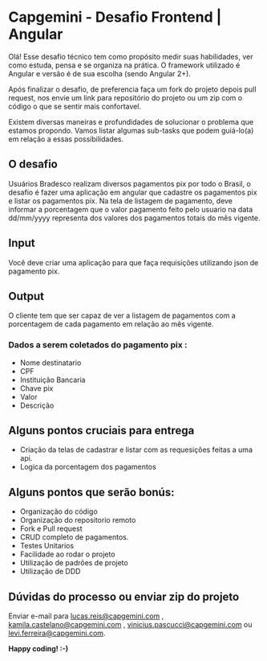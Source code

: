 # Capgemini - Desafio Frontend | Angular

Olá! Esse desafio técnico tem como propósito medir suas habilidades, ver como estuda, pensa e se organiza na prática. O framework utilizado é Angular e versão é de sua escolha (sendo Angular 2+). 

Após finalizar o desafio, de preferencia faça um fork do projeto depois pull request, nos envie um link para repositório do projeto ou um zip com o código o que se sentir mais confortavel.

Existem diversas maneiras e profundidades de solucionar o problema que estamos propondo. Vamos listar algumas sub-tasks que podem guiá-lo(a) em relação a essas possibilidades.

## O desafio

Usuários Bradesco realizam diversos pagamentos pix por todo o Brasil, o desafio é fazer uma aplicação em angular que cadastre os pagamentos pix e listar os pagamentos pix. Na tela de listagem de pagamento, deve informar a porcentagem que o valor pagamento feito pelo usuario na data dd/mm/yyyy representa  dos valores dos pagamentos totais do mês vigente.

## Input

Você deve criar uma aplicação para que faça requisições utilizando  json de pagamento pix. 

## Output

O cliente tem que ser capaz de ver a listagem de pagamentos com a porcentagem de cada pagamento em relação ao mês vigente.


### Dados a serem coletados do pagamento pix :

* Nome destinatario
* CPF
* Instituição Bancaria
* Chave pix
* Valor
* Descrição


## Alguns pontos cruciais para entrega
* Criação da telas de cadastrar e listar com as requesições feitas a uma api.
* Logica da porcentagem dos pagamentos

## Alguns pontos que serão bonús:

* Organização do código 
* Organização do repositorio remoto
* Fork e Pull request
* CRUD completo de pagamentos.
* Testes Unitarios 
* Facilidade ao rodar o projeto
* Utilização de padrões de projeto 
* Utilização de DDD

## Dúvidas do processo ou enviar zip do projeto

Enviar e-mail para  lucas.reis@capgemini.com , kamila.castelano@capgemini.com , vinicius.pascucci@capgemini.com ou  levi.ferreira@capgemini.com.

**Happy coding! :-)**
